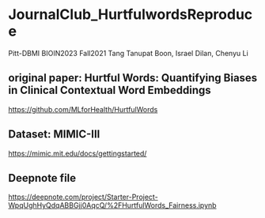 # JournalClub_HurtfulwordsReproduce
Pitt-DBMI BIOIN2023 Fall2021
Tang Tanupat Boon, Israel Dilan, Chenyu Li 
## original paper: Hurtful Words: Quantifying Biases in Clinical Contextual Word Embeddings
https://github.com/MLforHealth/HurtfulWords 

## Dataset: MIMIC-III 
https://mimic.mit.edu/docs/gettingstarted/ 

## Deepnote file
https://deepnote.com/project/Starter-Project-WpqUghHyQdqABBGjj0AqcQ/%2FHurtfulWords_Fairness.ipynb 

